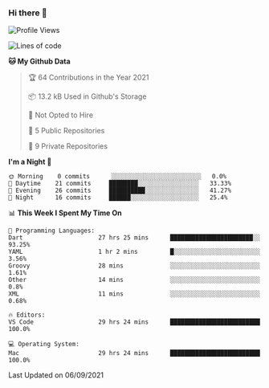 ### Hi there 👋

<!--
**utkugedik/utkugedik** is a ✨ _special_ ✨ repository because its `README.md` (this file) appears on your GitHub profile.

Here are some ideas to get you started:

- 🔭 I’m currently working on ...
- 🌱 I’m currently learning ...
- 👯 I’m looking to collaborate on ...
- 🤔 I’m looking for help with ...
- 💬 Ask me about ...
- 📫 How to reach me: ...
- 😄 Pronouns: ...
- ⚡ Fun fact: ...
-->

<!--START_SECTION:waka-->
![Profile Views](http://img.shields.io/badge/Profile%20Views-0-blue)

![Lines of code](https://img.shields.io/badge/From%20Hello%20World%20I%27ve%20Written-19362%20lines%20of%20code-blue)

**🐱 My Github Data** 

> 🏆 64 Contributions in the Year 2021
 > 
> 📦 13.2 kB Used in Github's Storage 
 > 
> 🚫 Not Opted to Hire
 > 
> 📜 5 Public Repositories 
 > 
> 🔑 9 Private Repositories  
 > 
**I'm a Night 🦉** 

```text
🌞 Morning    0 commits      ░░░░░░░░░░░░░░░░░░░░░░░░░   0.0% 
🌆 Daytime    21 commits     ████████░░░░░░░░░░░░░░░░░   33.33% 
🌃 Evening    26 commits     ██████████░░░░░░░░░░░░░░░   41.27% 
🌙 Night      16 commits     ██████░░░░░░░░░░░░░░░░░░░   25.4%

```


📊 **This Week I Spent My Time On** 

```text
💬 Programming Languages: 
Dart                     27 hrs 25 mins      ███████████████████████░░   93.25% 
YAML                     1 hr 2 mins         █░░░░░░░░░░░░░░░░░░░░░░░░   3.56% 
Groovy                   28 mins             ░░░░░░░░░░░░░░░░░░░░░░░░░   1.61% 
Other                    14 mins             ░░░░░░░░░░░░░░░░░░░░░░░░░   0.8% 
XML                      11 mins             ░░░░░░░░░░░░░░░░░░░░░░░░░   0.68%

🔥 Editors: 
VS Code                  29 hrs 24 mins      █████████████████████████   100.0%

💻 Operating System: 
Mac                      29 hrs 24 mins      █████████████████████████   100.0%

```


 Last Updated on 06/09/2021
<!--END_SECTION:waka-->
